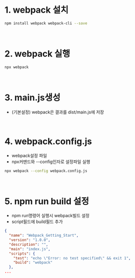 # 1. webpack 설치
```sh
npm install webpack webpack-cli --save
```

<br>

# 2. webpack 실행
```sh
npx webpack
```

<br>

# 3. main.js생성
* (기본설정) webpack은 결과를 dist/main.js에 저장

<br>

# 4. webpack.config.js
* webpack설정 파일
* npx커맨드와 --config인자로 설정파일 실행
```sh
npx webpack --config webpack.config.js
```

<br>

# 5. npm run build 설정
* npm run명령어 실행시 webpack빌드 설정
* script필드에 build필드 추가
```json
{
  "name": "Webpack_Getting_Start",
  "version": "1.0.0",
  "description": "",
  "main": "index.js",
  "scripts": {
    "test": "echo \"Error: no test specified\" && exit 1",
    "build": "webpack"
  },
...
```